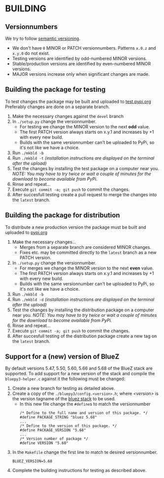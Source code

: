 # BUILDING

## Versionnumbers

We try to follow [semantic versioning](semver.org).
-  We don't have `0` MINOR or PATCH versionnumbers. Patterns `x.0.z` and `x.y.0` do not exist.
-  Testing versions are identified by odd-numbered MINOR versions.
-  Stable/production versions are identified by even-numbered MINOR versions.
-  MAJOR versions increase only when significant changes are made.

## Building the package for testing

To test changes the package may be built and uploaded to [test.pypi.org](test.pypi.org)
Preferably changes are done on a separate branch.

1.  Make the necessary changes against the `devel` branch
1.  In `./setup.py` change the versionnumber.
    -  For testing we change the MINOR version to the next **odd** value.
    -  The first PATCH version always starts on x.y.1 and increases by +1 with every new build.
    -  Builds with the same versionnumber can't be uploaded to PyPi, so it's not like we have a choice.
1.  Run `./mkbld -b`
1.  Run `./mkbld -t`  *(installation instructions are displayed on the terminal after the upload)*
1.  Test the changes by installing the test package on a computer near you. *NOTE: You may have to try twice or wait a couple of minutes for the download to become available from PyPi.*
1.  Rinse and repeat...
1.  Execute `git commit -a; git push` to commit the changes.
1.  After succesfull testing create a pull request to merge the changes into the `latest` branch.

## Building the package for distribution

To distribute a new production version the package must be built and uploaded to [pypi.org](pypi.org)

1.  Make the necessary changes...
    -  Merges from a separate branch are considered MINOR changes.
    -  Fixes etc. may be committed directly to the `latest` branch as a new PATCH version.
1.  In `./setup.py` change the versionnumber.
    -  For merges we change the MINOR version to the next **even** value.
    -  The first PATCH version always starts on x.y.1 and increases by +1 with every new build.
    -  Builds with the same versionnumber can't be uploaded to PyPi, so it's not like we have a choice.
1.  Run `./mkbld -b`
1.  Run `./mkbld -d`  *(installation instructions are displayed on the terminal after the upload)*
1.  Test the changes by installing the distribution package on a computer near you. *NOTE: You may have to try twice or wait a couple of minutes for the download to become available from PyPi.*
1.  Rinse and repeat...
1.  Execute `git commit -a; git push` to commit the changes.
1.  After succesfull testing of the distribution package create a new tag on the `latest` branch.

## Support for a (new) version of BlueZ

By default versions 5.47, 5.50, 5.60, 5.66 and 5.68 of the BlueZ stack are supported. To add support for a new version of
the stack and compile the `bluepy3-helper.c` against it the following must be changed:

1.  Create a new branch for testing as detailed above.
1.  Create a copy of the `./bluepy3/config.<version>.h`; where *\<version\>* is the version tagname of the [bluez stack](https://github.com/bluez/bluez) to be used.
    -  In this new file change the `#define`s to match the versionnumber
        ```
        /* Define to the full name and version of this package. */
        #define PACKAGE_STRING "bluez 5.68"
        ...
        /* Define to the version of this package. */
        #define PACKAGE_VERSION "5.68"
        ...
        /* Version number of package */
        #define VERSION "5.68"
        ```
1.  In the `Makefile` change the first line to match te desired versionnumber.
    ```
    BLUEZ_VERSION=5.68
    ```
1.  Complete the building instructions for testing as described above.
